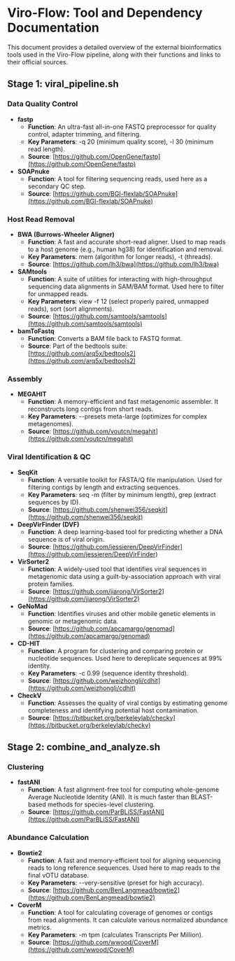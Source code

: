 # **Viro-Flow: Tool and Dependency Documentation**

This document provides a detailed overview of the external bioinformatics tools used in the Viro-Flow pipeline, along with their functions and links to their official sources.

## **Stage 1: viral\_pipeline.sh**

### **Data Quality Control**

* **fastp**  
  * **Function**: An ultra-fast all-in-one FASTQ preprocessor for quality control, adapter trimming, and filtering.  
  * **Key Parameters**: \-q 20 (minimum quality score), \-l 30 (minimum read length).  
  * **Source**: [https://github.com/OpenGene/fastp](https://github.com/OpenGene/fastp)  
* **SOAPnuke**  
  * **Function**: A tool for filtering sequencing reads, used here as a secondary QC step.  
  * **Source**: [https://github.com/BGI-flexlab/SOAPnuke](https://github.com/BGI-flexlab/SOAPnuke)

### **Host Read Removal**

* **BWA (Burrows-Wheeler Aligner)**  
  * **Function**: A fast and accurate short-read aligner. Used to map reads to a host genome (e.g., human hg38) for identification and removal.  
  * **Key Parameters**: mem (algorithm for longer reads), \-t (threads).  
  * **Source**: [https://github.com/lh3/bwa](https://github.com/lh3/bwa)  
* **SAMtools**  
  * **Function**: A suite of utilities for interacting with high-throughput sequencing data alignments in SAM/BAM format. Used here to filter for unmapped reads.  
  * **Key Parameters**: view \-f 12 (select properly paired, unmapped reads), sort (sort alignments).  
  * **Source**: [https://github.com/samtools/samtools](https://github.com/samtools/samtools)  
* **bamToFastq**  
  * **Function**: Converts a BAM file back to FASTQ format.  
  * **Source**: Part of the bedtools suite: [https://github.com/arq5x/bedtools2](https://github.com/arq5x/bedtools2)

### **Assembly**

* **MEGAHIT**  
  * **Function**: A memory-efficient and fast metagenomic assembler. It reconstructs long contigs from short reads.  
  * **Key Parameters**: \--presets meta-large (optimizes for complex metagenomes).  
  * **Source**: [https://github.com/voutcn/megahit](https://github.com/voutcn/megahit)

### **Viral Identification & QC**

* **SeqKit**  
  * **Function**: A versatile toolkit for FASTA/Q file manipulation. Used for filtering contigs by length and extracting sequences.  
  * **Key Parameters**: seq \-m (filter by minimum length), grep (extract sequences by ID).  
  * **Source**: [https://github.com/shenwei356/seqkit](https://github.com/shenwei356/seqkit)  
* **DeepVirFinder (DVF)**  
  * **Function**: A deep learning-based tool for predicting whether a DNA sequence is of viral origin.  
  * **Source**: [https://github.com/jessieren/DeepVirFinder](https://github.com/jessieren/DeepVirFinder)  
* **VirSorter2**  
  * **Function**: A widely-used tool that identifies viral sequences in metagenomic data using a guilt-by-association approach with viral protein families.  
  * **Source**: [https://github.com/jiarong/VirSorter2](https://github.com/jiarong/VirSorter2)  
* **GeNoMad**  
  * **Function**: Identifies viruses and other mobile genetic elements in genomic or metagenomic data.  
  * **Source**: [https://github.com/apcamargo/genomad](https://github.com/apcamargo/genomad)  
* **CD-HIT**  
  * **Function**: A program for clustering and comparing protein or nucleotide sequences. Used here to dereplicate sequences at 99% identity.  
  * **Key Parameters**: \-c 0.99 (sequence identity threshold).  
  * **Source**: [https://github.com/weizhongli/cdhit](https://github.com/weizhongli/cdhit)  
* **CheckV**  
  * **Function**: Assesses the quality of viral contigs by estimating genome completeness and identifying potential host contamination.  
  * **Source**: [https://bitbucket.org/berkeleylab/checkv](https://bitbucket.org/berkeleylab/checkv)

## **Stage 2: combine\_and\_analyze.sh**

### **Clustering**

* **fastANI**  
  * **Function**: A fast alignment-free tool for computing whole-genome Average Nucleotide Identity (ANI). It is much faster than BLAST-based methods for species-level clustering.  
  * **Source**: [https://github.com/ParBLiSS/FastANI](https://github.com/ParBLiSS/FastANI)

### **Abundance Calculation**

* **Bowtie2**  
  * **Function**: A fast and memory-efficient tool for aligning sequencing reads to long reference sequences. Used here to map reads to the final vOTU database.  
  * **Key Parameters**: \--very-sensitive (preset for high accuracy).  
  * **Source**: [https://github.com/BenLangmead/bowtie2](https://github.com/BenLangmead/bowtie2)  
* **CoverM**  
  * **Function**: A tool for calculating coverage of genomes or contigs from read alignments. It can calculate various normalized abundance metrics.  
  * **Key Parameters**: \-m tpm (calculates Transcripts Per Million).  
  * **Source**: [https://github.com/wwood/CoverM](https://github.com/wwood/CoverM)